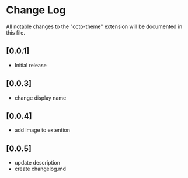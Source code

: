 # Change Log

All notable changes to the "octo-theme" extension will be documented in this file.

## [0.0.1]

- Initial release

## [0.0.3]

- change display name

## [0.0.4]

- add image to extention

## [0.0.5]

- update description
- create changelog.md
